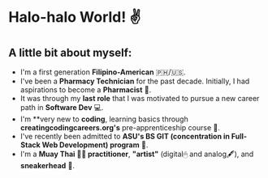 # Halo-halo World! ✌
## A little bit about myself:
- I'm a first generation **Filipino-American** 🇵🇭/🇺🇸.
- I've been a **Pharmacy Technician** for the past decade. Initially, I had aspirations to become a **Pharmacist** 💊.
- It was through my **last role** that I was motivated to pursue a new career path in **Software Dev** 💻.
- I'm **very new to **coding**, learning basics through **creatingcodingcareers.org's** pre-apprenticeship course 🔰.
- I've recently been admitted to **ASU's BS GIT (concentration in Full-Stack Web Development) program** 🏫.
- I'm a **Muay Thai 🥊🦶 practitioner**, **"artist"** (digital🖱 and analog🖋), and **sneakerhead** 👟.
